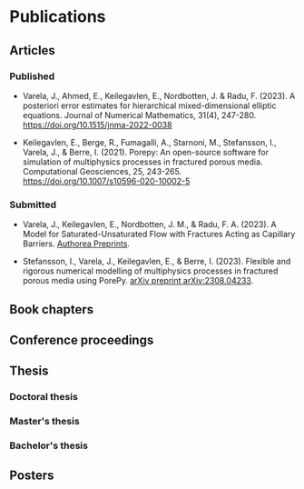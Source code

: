 # Publications

## Articles

### Published

- Varela, J., Ahmed, E., Keilegavlen, E., Nordbotten, J. & Radu, F. (2023). A posteriori error estimates for hierarchical mixed-dimensional elliptic equations. Journal of Numerical Mathematics, 31(4), 247-280. https://doi.org/10.1515/jnma-2022-0038

- Keilegavlen, E., Berge, R., Fumagalli, A., Starnoni, M., Stefansson, I., Varela, J., & Berre, I. (2021). Porepy: An open-source software for simulation of multiphysics processes in fractured porous media. Computational Geosciences, 25, 243-265. https://doi.org/10.1007/s10596-020-10002-5

### Submitted

- Varela, J., Keilegavlen, E., Nordbotten, J. M., & Radu, F. A. (2023). A Model for Saturated-Unsaturated Flow with Fractures Acting as Capillary Barriers. [Authorea Preprints](https://essopenarchive.org/doi/full/10.22541/essoar.169111376.67806946).

- Stefansson, I., Varela, J., Keilegavlen, E., & Berre, I. (2023). Flexible and rigorous numerical modelling of multiphysics processes in fractured porous media using PorePy. [arXiv preprint arXiv:2308.04233](https://arxiv.org/abs/2308.04233).

## Book chapters

## Conference proceedings

## Thesis

### Doctoral thesis

### Master's thesis

### Bachelor's thesis

## Posters
